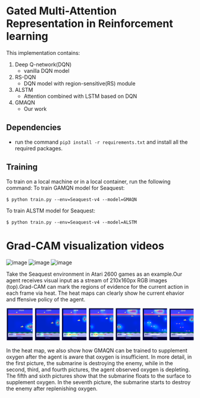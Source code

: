 # Gated Multi-Attention Representation in Reinforcement learning

This implementation contains:

1. Deep Q-network(DQN)
    - vanilla DQN model
2. RS-DQN
    - DQN model with region-sensitive(RS) module
3. ALSTM
    - Attention combined with LSTM based on DQN
4. GMAQN
    - Our work
    
## Dependencies

* run the command `pip3 install -r requirements.txt` and install all the required packages.

## Training

To train on a local machine or in a local container, run the following command:
To train GAMQN model for Seaquest:

    $ python train.py --env=Seaquest-v4 --model=GMAQN
    
To train ALSTM model for Seaquest:

    $ python train.py --env=Seaquest-v4 --model=ALSTM

# Grad-CAM visualization videos

![image](https://github.com/DMU-XMU/Gated-Multi-Attention-in-RL/blob/main/Visualize/seaquest_agent1.gif)
![image](https://github.com/DMU-XMU/Gated-Multi-Attention-in-RL/blob/main/Visualize/seaquest_agent2.gif)
![image](https://github.com/DMU-XMU/Gated-Multi-Attention-in-RL/blob/main/Visualize/seaquest_agent3.gif)


Take the Seaquest environment in Atari 2600 games as an example.Our agent receives visual input as a stream of 210x160px RGB images (top).Grad-CAM can mark the
regions of evidence for the current action in each frame via heat. The heat maps can clearly show he current ehavior
and ffensive policy of the agent.

![image](https://github.com/DMU-XMU/Gated-Multi-Attention-in-RL/blob/main/Visualize/heat_maps.png)

In the heat map, we also show how GMAQN can be trained to supplement oxygen after the agent is aware that oxygen is insufficient. In more detail, in the first picture, the submarine is destroying the enemy, while in the second, third, and fourth pictures,  the agent observed oxygen is depleting. The fifth and sixth pictures show that the submarine floats to the surface to supplement oxygen. In the seventh picture, the submarine starts to destroy the enemy after replenishing oxygen.




















